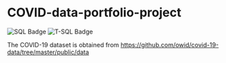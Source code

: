 # COVID-data-portfolio-project

![SQL Badge](https://img.shields.io/badge/SQL-white)
![T-SQL Badge](https://img.shields.io/badge/T--SQL-blue)

The COVID-19 dataset is obtained from https://github.com/owid/covid-19-data/tree/master/public/data
